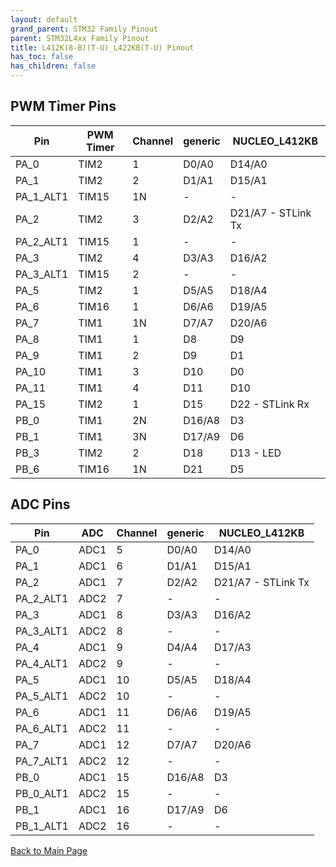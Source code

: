 ```yaml
---
layout: default
grand_parent: STM32 Family Pinout
parent: STM32L4xx Family Pinout
title: L412K(8-B)(T-U)_L422KB(T-U) Pinout
has_toc: false
has_children: false
---
```


## PWM Timer Pins

| Pin | PWM Timer | Channel | generic | NUCLEO_L412KB |
| --- | --- | --- | --- | --- |
| PA_0 | TIM2 | 1 | D0/A0 | D14/A0 |
| PA_1 | TIM2 | 2 | D1/A1 | D15/A1 |
| PA_1_ALT1 | TIM15 | 1N | - | - |
| PA_2 | TIM2 | 3 | D2/A2 | D21/A7 - STLink Tx |
| PA_2_ALT1 | TIM15 | 1 | - | - |
| PA_3 | TIM2 | 4 | D3/A3 | D16/A2 |
| PA_3_ALT1 | TIM15 | 2 | - | - |
| PA_5 | TIM2 | 1 | D5/A5 | D18/A4 |
| PA_6 | TIM16 | 1 | D6/A6 | D19/A5 |
| PA_7 | TIM1 | 1N | D7/A7 | D20/A6 |
| PA_8 | TIM1 | 1 | D8 | D9 |
| PA_9 | TIM1 | 2 | D9 | D1 |
| PA_10 | TIM1 | 3 | D10 | D0 |
| PA_11 | TIM1 | 4 | D11 | D10 |
| PA_15 | TIM2 | 1 | D15 | D22 - STLink Rx |
| PB_0 | TIM1 | 2N | D16/A8 | D3 |
| PB_1 | TIM1 | 3N | D17/A9 | D6 |
| PB_3 | TIM2 | 2 | D18 | D13 - LED |
| PB_6 | TIM16 | 1N | D21 | D5 |


## ADC Pins

| Pin | ADC | Channel | generic | NUCLEO_L412KB |
| --- | --- | --- | --- | --- |
| PA_0 | ADC1 | 5 | D0/A0 | D14/A0 |
| PA_1 | ADC1 | 6 | D1/A1 | D15/A1 |
| PA_2 | ADC1 | 7 | D2/A2 | D21/A7 - STLink Tx |
| PA_2_ALT1 | ADC2 | 7 | - | - |
| PA_3 | ADC1 | 8 | D3/A3 | D16/A2 |
| PA_3_ALT1 | ADC2 | 8 | - | - |
| PA_4 | ADC1 | 9 | D4/A4 | D17/A3 |
| PA_4_ALT1 | ADC2 | 9 | - | - |
| PA_5 | ADC1 | 10 | D5/A5 | D18/A4 |
| PA_5_ALT1 | ADC2 | 10 | - | - |
| PA_6 | ADC1 | 11 | D6/A6 | D19/A5 |
| PA_6_ALT1 | ADC2 | 11 | - | - |
| PA_7 | ADC1 | 12 | D7/A7 | D20/A6 |
| PA_7_ALT1 | ADC2 | 12 | - | - |
| PB_0 | ADC1 | 15 | D16/A8 | D3 |
| PB_0_ALT1 | ADC2 | 15 | - | - |
| PB_1 | ADC1 | 16 | D17/A9 | D6 |
| PB_1_ALT1 | ADC2 | 16 | - | - |


[Back to Main Page](../../)